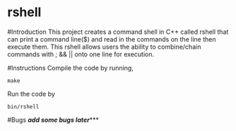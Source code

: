 # rshell

#Introduction
This project creates a command shell in C++ called rshell that can print a command line($) and read in the commands on the line then 
execute them. This rshell allows users the ability to combine/chain commands with ; && || onto one line for execution. 

#Instructions
Compile the code by running,
````
make
````
Run the code by
````
bin/rshell
````

#Bugs
*****add some bugs later********
